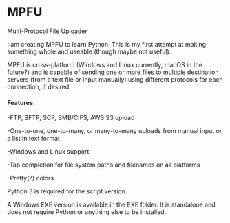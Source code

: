 # MPFU
Multi-Protocol File Uploader

I am creating MPFU to learn Python. This is my first attempt at making something whole and useable (though maybe not useful). 

MPFU is cross-platform (Windows and Linux currently, macOS in the future?) and is capable of sending one or more files to multiple destination servers (from a text file or input manually) using different protocols for each connection, if desired. 

#### Features:
-FTP, SFTP, SCP, SMB/CIFS, AWS S3 upload

-One-to-one, one-to-many, or many-to-many uploads from manual input or a list in text format

-Windows and Linux support

-Tab completion for file system paths and filenames on all platforms

-Pretty(?) colors

Python 3 is required for the script version.

A Windows EXE version is available in the EXE folder. It is standalone and does not require Python or anything else to be installed.
